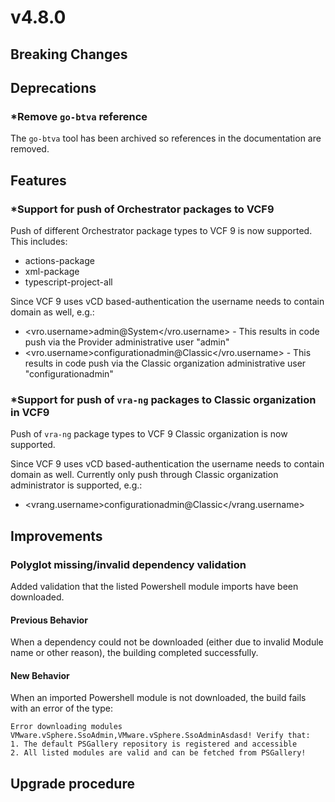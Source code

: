 # v4.8.0

## Breaking Changes


## Deprecations



### *Remove `go-btva` reference

The `go-btva` tool has been archived so references in the documentation are removed.

## Features


### *Support for push of Orchestrator packages to VCF9

Push of different Orchestrator package types to VCF 9 is now supported. This includes:
* actions-package
* xml-package
* typescript-project-all

Since VCF 9 uses vCD based-authentication the username needs to contain domain as well, e.g.:
* <vro.username>admin@System</vro.username> - This results in code push via the Provider administrative user "admin"
* <vro.username>configurationadmin@Classic</vro.username> - This results in code push via the Classic organization administrative user "configurationadmin"

### *Support for push of `vra-ng` packages to Classic organization in VCF9

Push of `vra-ng` package types to VCF 9 Classic organization is now supported.

Since VCF 9 uses vCD based-authentication the username needs to contain domain as well. Currently only push through Classic organization administrator
is supported, e.g.:
* <vrang.username>configurationadmin@Classic</vrang.username>


## Improvements


### Polyglot missing/invalid dependency validation

Added validation that the listed Powershell module imports have been downloaded.

#### Previous Behavior

When a dependency could not be downloaded (either due to invalid Module name or other reason), the building completed successfully.

#### New Behavior

When an imported Powershell module is not downloaded, the build fails with an error of the type:

```log
Error downloading modules VMware.vSphere.SsoAdmin,VMware.vSphere.SsoAdminAsdasd! Verify that:
1. The default PSGallery repository is registered and accessible
2. All listed modules are valid and can be fetched from PSGallery!
```

## Upgrade procedure

